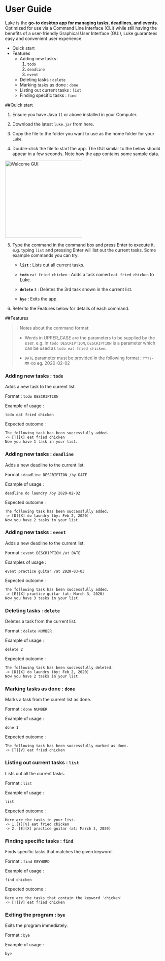 # User Guide
Luke is the **go-to desktop app for managing tasks, deadlines, and events**. Optimized for use via a Command Line Interface (CLI) while still having the benefits of a user-friendly Graphical User Interface (GUI), Luke guarantees easy and convenient user experience.

* Quick start
* Features
    * Adding new tasks : 
        1. `todo`
        2. `deadline`
        3. `event`
    * Deleting tasks : `delete`
    * Marking tasks as done : `done`
    * Listing out current tasks : `list`
    * Finding specific tasks : `find`

##Quick start
1. Ensure you have Java `11` or above installed in your Computer.

2. Download the latest `luke.jar` from here.

3. Copy the file to the folder you want to use as the home folder for your `Luke`.

4. Double-click the file to start the app. The GUI similar to the below should appear in a few seconds. Note how the app contains some sample data.

<img src="https://github.com/gsmoon97/luke/blob/master/docs/Ui.png" alt="Welcome GUI" width="250"/>

5. Type the command in the command box and press Enter to execute it. 
e.g. typing `list` and pressing Enter will list out the current tasks.
Some example commands you can try:

    * **`list`** : Lists out all current tasks.

    * **`todo`** `eat fried chicken` : Adds a task named `eat fried chicken` to Luke.

    * **`delete`** `3` : Deletes the 3rd task shown in the current list.

    * **`bye`** : Exits the app.

6. Refer to the Features below for details of each command.

##Features

>  :information_source: Notes about the command format:
>
> * Words in UPPER_CASE are the parameters to be supplied by the user.
>e.g. in `todo DESCRIPTION`, `DESCRIPTION` is a parameter which can be used as `todo eat fried chicken`.
>
> * `DATE` parameter must be provided in the following format : `YYYY-MM-DD` 
>eg. 2020-02-02

### Adding new tasks : `todo`
Adds a new task to the current list.

Format : `todo DESCRIPTION`

Example of usage :
```
todo eat fried chicken
```

Expected outcome : 
```
The following task has been successfully added.
-> [T][X] eat fried chicken
Now you have 1 task in your list.
```

### Adding new tasks : `deadline`
Adds a new deadline to the current list.

Format : `deadline DESCRIPTION /by DATE`

Example of usage :
```
deadline do laundry /by 2020-02-02
```

Expected outcome : 
```
The following task has been successfully added.
-> [D][X] do laundry (by: Feb 2, 2020)
Now you have 2 tasks in your list.
```

### Adding new tasks : `event`
Adds a new deadline to the current list.

Format : `event DESCRIPTION /at DATE`

Examples of usage :
```
event practice guitar /at 2020-03-03
```

Expected outcome : 
```
The following task has been successfully added.
-> [E][X] practice guitar (at: March 3, 2020)
Now you have 3 tasks in your list.
```

### Deleting tasks : `delete`
Deletes a task from the current list.

Format : `delete NUMBER`

Example of usage :
```
delete 2
```

Expected outcome : 
```
The following task has been successfully deleted.
-> [D][X] do laundry (by: Feb 2, 2020)
Now you have 2 tasks in your list.
```

### Marking tasks as done : `done`
Marks a task from the current list as done.

Format : `done NUMBER`

Example of usage :
```
done 1
```

Expected outcome : 
```
The following task has been successfully marked as done.
-> [T][V] eat fried chicken
```

### Listing out current tasks : `list`
Lists out all the current tasks.

Format : `list`

Example of usage :
```
list
```

Expected outcome : 
```
Here are the tasks in your list.
-> 1.[T][V] eat fried chicken
-> 2. [E][X] practice guitar (at: March 3, 2020)
```

### Finding specific tasks : `find`
Finds specific tasks that matches the given keyword.

Format : `find KEYWORD`

Example of usage :
```
find chicken
```

Expected outcome : 
```
Here are the tasks that contain the keyword 'chicken'
-> [T][V] eat fried chicken
```

### Exiting the program : `bye`
Exits the program immediately.

Format : `bye`

Example of usage :
```
bye
```